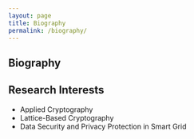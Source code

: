 ```yaml
---
layout: page
title: Biography
permalink: /biography/
---
```


## Biography



## Research Interests

- Applied Cryptography
- Lattice-Based Cryptography
- Data Security and Privacy Protection in Smart Grid
